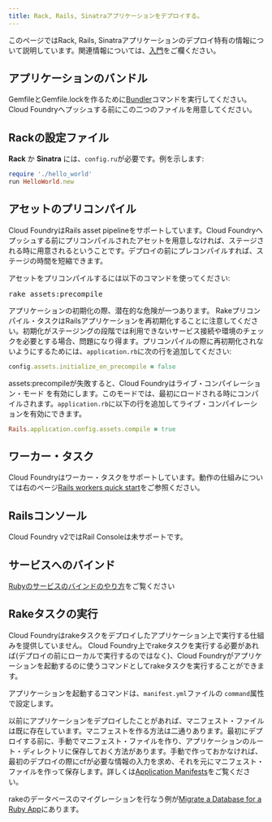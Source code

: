```yaml
---
title: Rack, Rails, Sinatraアプリケーションをデプロイする。
---
```


このページではRack, Rails, Sinatraアプリケーションのデプロイ特有の情報について説明しています。関連情報については、[入門](../../../dotcom/getting-started.html)をご欄ください。

## <a id='bundler'></a>アプリケーションのバンドル ##

GemfileとGemfile.lockを作るために<a href="http://gembundler.com/">Bundler</a>コマンドを実行してください。Cloud Foundryへプッシュする前にこの二つのファイルを用意してください。

## <a id='config'></a> Rackの設定ファイル ##

**Rack** か **Sinatra** には、`config.ru`が必要です。例を示します:

~~~ruby
require './hello_world'
run HelloWorld.new
~~~

## <a id='precompile'></a> アセットのプリコンパイル ##

Cloud FoundryはRails asset pipelineをサポートしています。Cloud Foundryへプッシュする前にプリコンパイルされたアセットを用意しなければ、ステージされる時に用意されるということです。デプロイの前にプレコンパイルすれば、ステージの時間を短縮できます。

アセットをプリコンパイルするには以下のコマンドを使ってください:

<pre class="terminal">
rake assets:precompile
</pre>

アプリケーションの初期化の際、潜在的な危険が一つあります。
Rakeプリコンパイル・タスクはRailsアプリケーションを再初期化することに注意してください。初期化がステージングの段階では利用できないサービス接続や環境のチェックを必要とする場合、問題になり得ます。プリコンパイルの際に再初期化されないようにするためには、`application.rb`に次の行を追加してください:

~~~ruby
config.assets.initialize_on_precompile = false
~~~

assets:precompileが失敗すると、Cloud Foundryはライブ・コンパイレーション・モード
を有効にします。このモードでは、最初にロードされる時にコンパイルされます。`application.rb`に以下の行を追加してライブ・コンパイレーションを有効にできます。

~~~ruby
Rails.application.config.assets.compile = true
~~~

## <a id='workers'></a> ワーカー・タスク ##

Cloud Foundryはワーカー・タスクをサポートしています。動作の仕組みについては右のページ[Rails workers quick start](rails-running-worker-tasks.html)をご参照ください。

## <a id='console'></a> Railsコンソール ##

Cloud Foundry v2ではRail Consoleは未サポートです。

## <a id='services'></a>サービスへのバインド ##

[Rubyのサービスのバインドのやり方](../../services/ruby-service-bindings.html)をご覧ください

## <a id='rake'></a>Rakeタスクの実行 ##

Cloud Foundryはrakeタスクをデプロイしたアプリケーション上で実行する仕組みを提供していません。
Cloud Foundry上でrakeタスクを実行する必要があれば(デプロイの前にローカルで実行するのではなく)、Cloud Foundryがアプリケーションを起動するのに使うコマンドとしてrakeタスクを実行することができます。

アプリケーションを起動するコマンドは、`manifest.yml`ファイルの `command`属性で設定します。

以前にアプリケーションをデプロイしたことがあれば、マニフェスト・ファイルは既に存在しています。マニフェストを作る方法は二通りあります。最初にデプロイする前に、手動でマニフェスト・ファイルを作り、アプリケーションのルート・ディレクトリに保存しておく方法があります。手動で作っておかなければ、最初のデプロイの際にcfが必要な情報の入力を求め、それを元にマニフェスト・ファイルを作って保存します。詳しくは[Application Manifests](/docs/using/deploying-apps/manifest.html)をご覧ください。

rakeのデータベースのマイグレーションを行なう例が[Migrate a Database for a Ruby App](/docs/using/deploying-apps/migrate-db.html#migrate-ruby-db)にあります。

